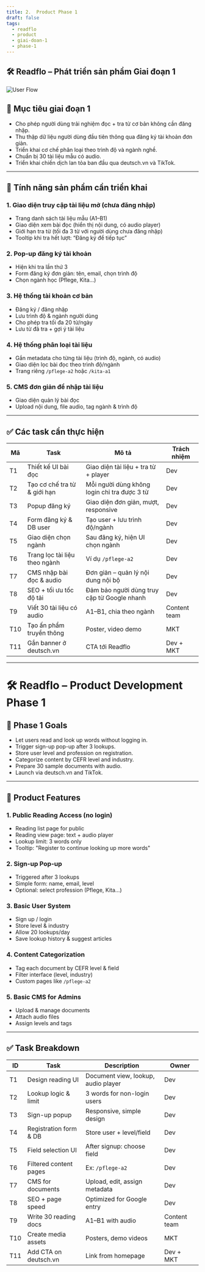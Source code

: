 ```yaml
---
title: 2.  Product Phase 1
draft: false
tags:
  - readflo
  - product
  - giai-doan-1
  - phase-1
---
```


## 🛠️ Readflo – Phát triển sản phẩm Giai đoạn 1

![User Flow](/readflo/7.png)

## 🎯 Mục tiêu giai đoạn 1

- Cho phép người dùng trải nghiệm đọc + tra từ cơ bản không cần đăng nhập.
- Thu thập dữ liệu người dùng đầu tiên thông qua đăng ký tài khoản đơn giản.
- Triển khai cơ chế phân loại theo trình độ và ngành nghề.
- Chuẩn bị 30 tài liệu mẫu có audio.
- Triển khai chiến dịch lan tỏa ban đầu qua deutsch.vn và TikTok.

---

## 🔧 Tính năng sản phẩm cần triển khai

### 1. Giao diện truy cập tài liệu mở (chưa đăng nhập)

- Trang danh sách tài liệu mẫu (A1–B1)
- Giao diện xem bài đọc (hiển thị nội dung, có audio player)
- Giới hạn tra từ (tối đa 3 từ với người dùng chưa đăng nhập)
- Tooltip khi tra hết lượt: “Đăng ký để tiếp tục”

### 2. Pop-up đăng ký tài khoản

- Hiện khi tra lần thứ 3
- Form đăng ký đơn giản: tên, email, chọn trình độ
- Chọn ngành học (Pflege, Kita...)

### 3. Hệ thống tài khoản cơ bản

- Đăng ký / đăng nhập
- Lưu trình độ & ngành người dùng
- Cho phép tra tối đa 20 từ/ngày
- Lưu từ đã tra + gợi ý tài liệu

### 4. Hệ thống phân loại tài liệu

- Gắn metadata cho từng tài liệu (trình độ, ngành, có audio)
- Giao diện lọc bài đọc theo trình độ/ngành
- Trang riêng `/pflege-a2` hoặc `/kita-a1`

### 5. CMS đơn giản để nhập tài liệu

- Giao diện quản lý bài đọc
- Upload nội dung, file audio, tag ngành & trình độ

---

## ✅ Các task cần thực hiện

| Mã | Task | Mô tả | Trách nhiệm |
|----|------|------|--------------|
| T1 | Thiết kế UI bài đọc | Giao diện tài liệu + tra từ + player | Dev |
| T2 | Tạo cơ chế tra từ & giới hạn | Mỗi người dùng không login chỉ tra được 3 từ | Dev |
| T3 | Popup đăng ký | Giao diện đơn giản, mượt, responsive | Dev |
| T4 | Form đăng ký & DB user | Tạo user + lưu trình độ/ngành | Dev |
| T5 | Giao diện chọn ngành | Sau đăng ký, hiện UI chọn ngành | Dev |
| T6 | Trang lọc tài liệu theo ngành | Ví dụ `/pflege-a2` | Dev |
| T7 | CMS nhập bài đọc & audio | Đơn giản – quản lý nội dung nội bộ | Dev |
| T8 | SEO + tối ưu tốc độ tải | Đảm bảo người dùng truy cập từ Google nhanh | Dev |
| T9 | Viết 30 tài liệu có audio | A1–B1, chia theo ngành | Content team |
| T10 | Tạo ấn phẩm truyền thông | Poster, video demo | MKT |
| T11 | Gắn banner ở deutsch.vn | CTA tới Readflo | Dev + MKT |

---

# 🛠️ Readflo – Product Development Phase 1

## 🎯 Phase 1 Goals

- Let users read and look up words without logging in.
- Trigger sign-up pop-up after 3 lookups.
- Store user level and profession on registration.
- Categorize content by CEFR level and industry.
- Prepare 30 sample documents with audio.
- Launch via deutsch.vn and TikTok.

---

## 🔧 Product Features

### 1. Public Reading Access (no login)

- Reading list page for public
- Reading view page: text + audio player
- Lookup limit: 3 words only
- Tooltip: "Register to continue looking up more words"

### 2. Sign-up Pop-up

- Triggered after 3 lookups
- Simple form: name, email, level
- Optional: select profession (Pflege, Kita…)

### 3. Basic User System

- Sign up / login
- Store level & industry
- Allow 20 lookups/day
- Save lookup history & suggest articles

### 4. Content Categorization

- Tag each document by CEFR level & field
- Filter interface (level, industry)
- Custom pages like `/pflege-a2`

### 5. Basic CMS for Admins

- Upload & manage documents
- Attach audio files
- Assign levels and tags

---

## ✅ Task Breakdown

| ID | Task | Description | Owner |
|----|------|-------------|--------|
| T1 | Design reading UI | Document view, lookup, audio player | Dev |
| T2 | Lookup logic & limit | 3 words for non-login users | Dev |
| T3 | Sign-up popup | Responsive, simple design | Dev |
| T4 | Registration form & DB | Store user + level/field | Dev |
| T5 | Field selection UI | After signup: choose field | Dev |
| T6 | Filtered content pages | Ex: `/pflege-a2` | Dev |
| T7 | CMS for documents | Upload, edit, assign metadata | Dev |
| T8 | SEO + page speed | Optimized for Google entry | Dev |
| T9 | Write 30 reading docs | A1–B1 with audio | Content team |
| T10 | Create media assets | Posters, demo videos | MKT |
| T11 | Add CTA on deutsch.vn | Link from homepage | Dev + MKT |
